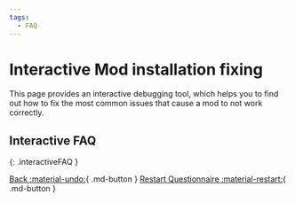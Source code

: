 ```yaml
---
tags:
  - FAQ
---
```

# Interactive Mod installation fixing
This page provides an interactive debugging tool, which helps you to find out how to fix the most common issues that cause a mod to not work correctly.

## Interactive FAQ

[](#){: .interactiveFAQ }

[Back :material-undo:](javascript:previousQuestion()){ .md-button }
[Restart Questionnaire :material-restart:](javascript:setQuestion(&#39;START&#39;)){ .md-button }



<script>
INTERACTIVE_questions = {
    "START" : {
      text: "Can you see a 'Mods' menu in your main menu screen?",
      image: "../images/faq/main_menu_mods.png",
      answers: [
        { text: "Yes", link: "MOD_MENU_1" },
        { text: "No", link: "DLC_MISSING" },
        { text: "Game crashes", link: "GENERIC_CRASH" },
      ],
    },
    "GENERIC_CRASH" : {
      text: "When does the crash happen?",
      answers: [
        { text: "On game launch", link: "CRASH_STARTUP" },
        { text: "when loading a save game", link: "CRASH_CHAR_CONTINUE" },
        { text: "when starting a run", link: "CRASH_RUN" },
        { text: "while playing the game", link: "CRASH_RUN" },
      ],
    },
    "CRASH_STARTUP" : {
      text: "When the game crashes directly when launching the game, this means that an invalid '.xml' file is inside one of the mods you have installed. Please unsubscribe or uninstall all mods you have installed in the time frame between the crash and the game working fine.",
    },
    "CRASH_CHAR_CONTINUE" : {
      text: "A crash happening when loading a save game is most likely caused, by having a continuable run active, which was played with a modded character which was uninstalled recently.<br>Please reinstall the character mod and start a run with a vanilla character, for example Isaac.",
    },
    "CRASH_RUN" : {
      text: 'A crash happening on starting a run or while playing is most likely caused by a mod encountering a critical error. The reason for the crash can be found inside a crash log file. Those files can be found in the following folder: <br> C:\\Users\\[YourUsername]\\Documents\\My Games\\Binding of Isaac Repentance\\<br>The crash files are ".txt" files that follow the pattern: "isaacv[VERSION]-[CRASH_DATE]-[CRASH-TIME]-[NUMBERS]-[NUMBERS].txt". <br>Example: "isaacv1.7.9b.J835-20230119-174342-25560-10688.txt"<br><br>Please send the most recent crash log file to the mod creator to make it easier for them to fix the issue. Alternatively, visit the Modding Discord server and ask for help: <a href="https://discord.gg/KbevtvgD4z">Join the Official Modding Of Isaac Discord-Server</a>',
      image: "../images/faq/crashfile_location.png",
      answers: [
        {text: "Do i have an outdated version of the game?", link: "VERSION_MISMATCH"}
      ]
    },
    "VERSION_MISMATCH" : {
      text: 'Some issues might occur, because you dont have the most recent version of the game installed, making some mods not work correctly anymore. You can look up the installed version of the game inside the "log.txt" file (See: Blue arrow on screenshot), found inside this folder:<br>C:\\Users\\[YourUsername]\\Documents\\My Games\\Binding of Isaac Repentance\\<br>You can look up the most recent version number of the game in the Wiki <a href="https://bindingofisaacrebirth.fandom.com/wiki/Version_History">https://bindingofisaacrebirth.fandom.com/wiki/Version_History</a><br>If your version number is not the same as the most recent one, please update your game and try to use the mod again.',
      image: "../images/faq/logfile_location.png",
    },
    "DLC_MISSING" : {
      text: "You need to have at least the 'Afterbirth+' DLC or 'Repentance' installed to use Steam Workshop mods.<br>To get mods compatible with the base game (Rebirth) or Afterbirth (DLC 1), please check out <a href=\"https://moddingofisaac.com/\">https://moddingofisaac.com/</a>",
      image: "../images/faq/abp_rep.png",
    },
    "MOD_MENU_1" : {
      text: "Does the mod in question appear on the mods menu?",
      image: "../images/faq/menu_mods.png",
      answers: [
        { text: "Yes", link: "MOD_MENU_2" },
        { text: "No", link: "INSTALL" },
      ],
    },
    "INSTALL" : {
      text: "On what platform do you own the game on?",
      answers: [
        { text: "Steam", link: "WORKSHOP_INSTALL" },
        { text: "Epic Games or GOG", link: "MANUAL_INSTALL" },
        { text: "Pirated & Others", link: "MANUAL_INSTALL" },
      ],
    },
    "WORKSHOP_INSTALL" : {
      text: 'Make sure you have subscribed to the mod on the Steam Workshop and have relaunched the game afterwards.',
      answers: [
        { text: "Still doesn't show up", link: "ERROR_STEAM_WORKSHOP" },
      ],
    },
    "ERROR_STEAM_WORKSHOP" : {
      text: 'Do you only have Afterbirth+ installed and does your Windows username contain letters that are not in the English alphabet?',
      answers: [
        { text: "Non English characters", link: "WINDOWS_USER" },
        //{ text: "I have Repentance", link: "INSTALL" },
      ],
    },
    "WINDOWS_USER" : {
      text: "If your Windows username contain non-English letters, mods cant be found by the game when only Afterbirth+ DLC is installed. To fix this issue here are some solutions:<br>\
      <ul><li>Create a new Windows user that only has english letters in its name. Then play the game on this user account</li> \
      <li>Buy the 'Repentance' DLC</li></ul>",
    },

    "MANUAL_INSTALL" : {
      text: 'Mods for Epic Games, GOG or Cracked games need to be installed manually. Here is a guide on how to install mods: <br> \
      <ol><li>Download the mod. Some mods do offer download links via Github or file sharing sites. If that is not the case, you can use a steam Workshop downloader tool of your choice.</li>\
<li>If needed, extract the content of the ".zip" file you downloaded into a separate folder. </li>\
<li>Put the extracted folder into your mods folder. The folders are:<br>\
   <b>Repentance</b>: ..\\steamapps\\common\\The Binding of Isaac Rebirth\\mods\\<br> \
   <b>Afterbirth+</b>: ..\\Documents\\My Games\\Binding of Isaac Afterbirth+ Mods\\<br></li>\
<li>Make sure the <b>"metadata.xml"</b> file of the mod is right at the top most level of the folder you copied into the mods-folder, making the folder structure looking like this: <br>...\\The Binding of Isaac Rebirth\\mods\\[My Cool Mod folder]\\metadata.xml</li></ol><br>\
The folder structure should now look like shown in the screenshot.',
      image: "../images/faq/manual_install.png",
    },
    "MOD_MENU_2" : {
      text: "What color does the mod have in the mod list?",
      image: "../images/faq/menu_mods.png",
      answers: [
        { text: "Looks like 'a deactivated mod'", link: "MOD_NOT_ACTIVE" },
        { text: "Looks like 'an active mod'", link: "MODS_NOT_WORK" },
      ],
    },
    "MOD_NOT_ACTIVE" : {
      text: 'Press tab on the mod\'s list until mods become dark, if the mod in question is still faint then scroll down and press space on it until its dark.',
      image: "../images/faq/menu_mods.png",
    },
    "MODS_NOT_WORK" : {
      text: 'Do most of your installed and enabled mods not work?',
      answers: [
        { text: "Yes", link: "VERIFY_CACHE" },
        { text: "No, most work fine", link: "CONSOLE_ERROR" },
      ],
    },
    "VERIFY_CACHE" : {
      text: 'Some of your game files might be corrupted. Please <a href="https://inxile.zendesk.com/hc/en-us/articles/115004662908">verify the game files</a>, restart your game and try again.',
    },
    "CONSOLE_ERROR" : {
      text: 'Do you see any Error messages in the debug console?<br>You can learn on how to open the console here: <a href="https://bindingofisaacrebirth.fandom.com/wiki/Debug_Console">Binding of Isaac Wiki</a>',
      answers: [
        { text: "Yes", link: "SEND_ERROR_TO_CREATOR" },
        { text: "No", link: "POTENTIAL_CRASH" },
      ],
    },
  "SEND_ERROR_TO_CREATOR" : {
      text: 'The Mod doesn\'t work, because it encounters an error, please take a screenshot of the error message or write it down and send it to the mod developer.',
    },
    "POTENTIAL_CRASH" : {
      text: 'Does the game not hang but rather closes instantly when the error happens, giving you no opportunity to check the console?',
      answers: [
        { text: "Yes", link: "CHECK_LOG" },
        { text: "No", link: "UNKNOWN_REASON" },
      ],
    },
    "CHECK_LOG" : {
      text: 'After the crash, but before launching the game again, head to "C:\\Users\\[YourUserName]\\Documents\\My Games\\Binding of Isaac Repentance" and open the log.txt with the notepad. Scroll down to the very bottom. Do you see any errors in there?',
      answers: [
        { text: "Yes", link: "SEND_LOG_TO_CREATOR" },
        { text: "No", link: "UNKNOWN_REASON" },
      ],
    },
  "SEND_LOG_TO_CREATOR" : {
      text: 'Copy the last last 5-10 lines of the log.txt and send them to the mod\'s creator on the steam page for the mod, via pm or any medium. Alternatively, you can <a href="https://discord.gg/KbevtvgD4z">Join the Official Modding Of Isaac Discord-Server</a> and use this log to ask for help.',
    },
    "UNKNOWN_REASON" : {
      text: 'There seems to be another unknown reason for the mod to not work. Please contact the mod creator, or visit the Modding Discord server and ask for help: <a href="https://discord.gg/KbevtvgD4z">Join the Official Modding Of Isaac Discord-Server</a>',
    },
  };
    </script>
